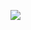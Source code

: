 <p>
    <img align="center" src="https://github-readme-stats-sigma-five.vercel.app/api?username=7calvin4&show_icons=true&theme=cobalt&count_private=true"/>
</p>

<p >   
</p>
